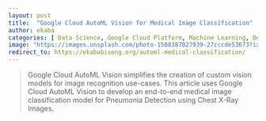 ```yaml
---
layout: post
title:  "Google Cloud AutoML Vision for Medical Image Classification"
author: ekaba
categories: [ Data Science, Google Cloud Platform, Machine Learning, Deep Learning, Software Engineering ]
image: "https://images.unsplash.com/photo-1508387027939-27cccde53673?ixid=MXwxMjA3fDB8MHxwaG90by1wYWdlfHx8fGVufDB8fHw%3D&ixlib=rb-1.2.1&auto=format&fit=crop&w=1954&q=80"
redirect_to: https://ekababisong.org/automl-medical-classification/
---
```

> Google Cloud AutoML Vision simplifies the creation of custom vision models for image recognition use-cases. This article uses Google Cloud AutoML Vision to develop an end-to-end medical image classification model for Pneumonia Detection using Chest X-Ray Images.